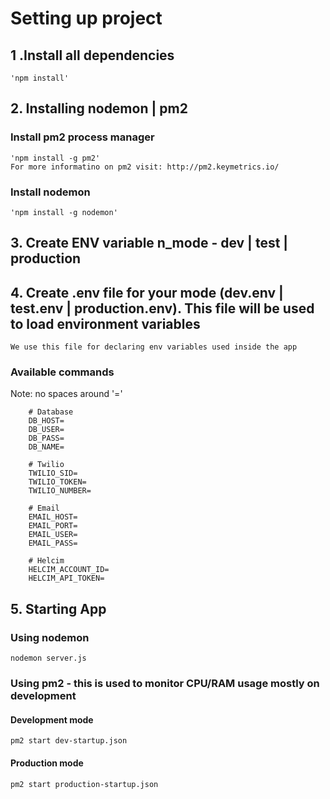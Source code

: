 # Setting up project
## 1 .Install all dependencies
	'npm install'

## 2. Installing nodemon | pm2
### Install pm2 process manager
	'npm install -g pm2'
	For more informatino on pm2 visit: http://pm2.keymetrics.io/

### Install nodemon
	'npm install -g nodemon'	

## 3. Create ENV variable **n_mode** - dev | test | production

## 4. Create .env file for your mode (dev.env | test.env | production.env). This file will be used to load environment variables
	We use this file for declaring env variables used inside the app

### Available commands
Note: no spaces around '='

		# Database
		DB_HOST=
		DB_USER=
		DB_PASS=
		DB_NAME=

		# Twilio
		TWILIO_SID=
		TWILIO_TOKEN=
		TWILIO_NUMBER=

		# Email
		EMAIL_HOST=
		EMAIL_PORT=
		EMAIL_USER=
		EMAIL_PASS=

		# Helcim
		HELCIM_ACCOUNT_ID=
		HELCIM_API_TOKEN=

## 5. Starting App
### Using nodemon
	nodemon server.js

### Using pm2 - this is used to monitor CPU/RAM usage mostly on development
#### Development mode
	pm2 start dev-startup.json
#### Production mode
	pm2 start production-startup.json